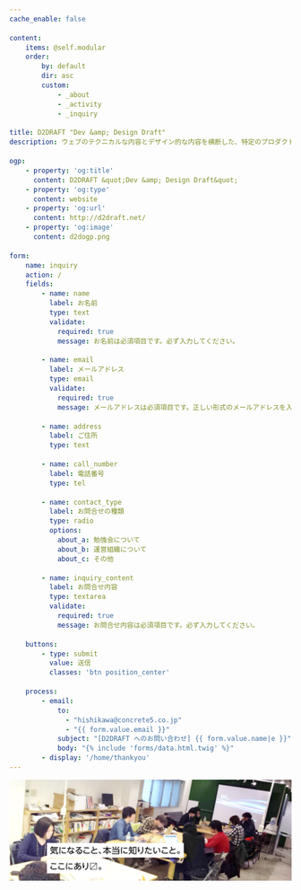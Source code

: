 ```yaml
---
cache_enable: false

content:
    items: @self.modular
    order:
        by: default
        dir: asc
        custom:
            - _about
            - _activity
            - _inquiry
            
title: D2DRAFT "Dev &amp; Design Draft"
description: ウェブのテクニカルな内容とデザイン的な内容を横断した、特定のプロダクトや技術に限定しない勉強会シリーズです。

ogp:
    - property: 'og:title'
      content: D2DRAFT &quot;Dev &amp; Design Draft&quot;
    - property: 'og:type'
      content: website
    - property: 'og:url'
      content: http://d2draft.net/
    - property: 'og:image'
      content: d2dogp.png

form:
    name: inquiry
    action: /
    fields:
        - name: name
          label: お名前
          type: text
          validate:
            required: true
            message: お名前は必須項目です。必ず入力してください。

        - name: email
          label: メールアドレス
          type: email
          validate:
            required: true
            message: メールアドレスは必須項目です。正しい形式のメールアドレスを入力してください。
            
        - name: address
          label: ご住所
          type: text
          
        - name: call_number
          label: 電話番号
          type: tel
        
        - name: contact_type
          label: お問合せの種類
          type: radio
          options:
            about_a: 勉強会について
            about_b: 運営組織について
            about_c: その他
        
        - name: inquiry_content
          label: お問合せ内容
          type: textarea
          validate:
            required: true
            message: お問合せ内容は必須項目です。必ず入力してください。

    buttons:
        - type: submit
          value: 送信
          classes: 'btn position_center'
    
    process:
        - email:
            to: 
              - "hishikawa@concrete5.co.jp"
              - "{{ form.value.email }}"
            subject: "[D2DRAFT へのお問い合わせ] {{ form.value.name|e }}"
            body: "{% include 'forms/data.html.twig' %}"
        - display: '/home/thankyou'
---
```


![気なること、本当に知りたいこと。ここにあります。](main_image.jpg)